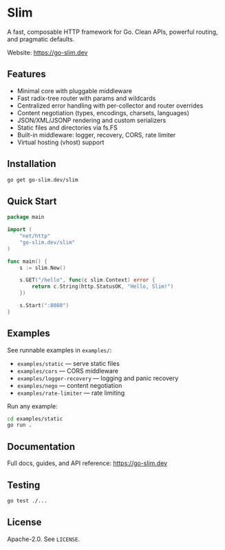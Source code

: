# Slim

A fast, composable HTTP framework for Go. Clean APIs, powerful routing, and pragmatic defaults.

Website: https://go-slim.dev

## Features

- Minimal core with pluggable middleware
- Fast radix-tree router with params and wildcards
- Centralized error handling with per-collector and router overrides
- Content negotiation (types, encodings, charsets, languages)
- JSON/XML/JSONP rendering and custom serializers
- Static files and directories via fs.FS
- Built-in middleware: logger, recovery, CORS, rate limiter
- Virtual hosting (vhost) support

## Installation

```bash
go get go-slim.dev/slim
```

## Quick Start

```go
package main

import (
    "net/http"
    "go-slim.dev/slim"
)

func main() {
    s := slim.New()

    s.GET("/hello", func(c slim.Context) error {
        return c.String(http.StatusOK, "Hello, Slim!")
    })

    s.Start(":8080")
}
```

## Examples

See runnable examples in `examples/`:
- `examples/static` — serve static files
- `examples/cors` — CORS middleware
- `examples/logger-recovery` — logging and panic recovery
- `examples/nego` — content negotiation
- `examples/rate-limiter` — rate limiting

Run any example:
```bash
cd examples/static
go run .
```

## Documentation

Full docs, guides, and API reference: https://go-slim.dev

## Testing

```bash
go test ./...
```

## License

Apache-2.0. See `LICENSE`.
